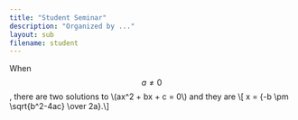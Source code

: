 ```yaml
---
title: "Student Seminar"
description: "Organized by ..."
layout: sub
filename: student
--- 
```



When $$a \ne 0$$, there are two solutions to \\(ax^2 + bx + c = 0\\) and they are
\\[ x = {-b \pm \sqrt{b^2-4ac} \over 2a}.\\]
